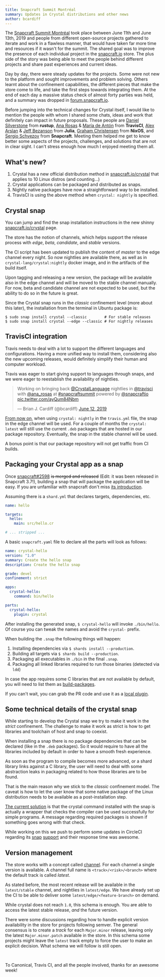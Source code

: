 ```yaml
---
title: Snapcraft Summit Montréal
summary: Updates in Crystal distributions and other news
author: bcardiff
---
```


The [Snapcraft Summit Montréal](https://snapcraft.io/blog/snapcraft-summit-montreal) took place between June 11th and June 13th, 2019 and people from different open-source projects gathered to iterate and work in a flawless manner, that would have taken far more time and resources if it wasn't for the summit. The shared goal was to improve the presence of each individual project in the [snapcraft.io](https://snapcraft.io) store. The plus side of the story was being able to meet the people behind different projects and share past experiences and current ideas.

Day by day, there were steady updates for the projects. Some were not new to the platform and sought improvements and problem solving. Others learnt about the confinement capabilities, the different pieces that make the store come to life, and take the first steps towards integrating them. At the end of each day a massive status check of almost forty parties was held, and a summary was dropped in [forum.snapcraft.io](https://forum.snapcraft.io/t/snapcraft-summit-montreal-2019-day-1-2-3/11763).

Before jumping into the technical changes for Crystal itself, I would like to mention the people with whom I shared some chats, ideas and work that definitely can impact in future proposals. These people are [Daniel Silverstone](https://twitter.com/dsilverstone) from **rustup**, [Ana Rosas](https://twitter.com/ana_rosas) & [María de Antón](https://twitter.com/amalulla) from **TravisCI**, [Alex Arslan](https://github.com/ararslan) & [Jeff Bezanson](https://twitter.com/jeffbezanson) from **Julia**, [Graham Christensen](https://twitter.com/grhmc) from  **NixOS**, and [Sergio Schvezov](https://twitter.com/sergiusens) from **Snapcraft**. Meeting them helped me get to know better some aspects of the projects, challenges, and solutions that are not in clear sight. I can't stress enough how much I enjoyed meeting them all.

## What's new?

1. Crystal has a new official distribution method in [snapcraft.io/crystal](https://snapcraft.io/crystal) that applies to 10 Linux distros (and counting...)
2. Crystal applications can be packaged and distributed as snaps.
3. Nightly native packages have now a straightforward way to be installed.
4. TravisCI is using the above method when `crystal: nightly` is specified.

## Crystal snap

You can jump and find the snap installation instructions in the new shinny [snapcraft.io/crystal](https://snapcraft.io/crystal) page.

The store has the notion of channels, which helps support the release process with *edge*, *beta*, *candidate*, and *stable* versions.

The CI script has been updated to publish the content of *master* to the edge channel every night. So now nightlies are available there, as well as in `crystal-lang/crystal:nightly` docker image, and in the artifacts of the build itself.

Upon tagging and releasing a new version, the package will be available also in the edge channel and will be moved to the stable channel manually. For now, beta and candidate channel are not expected to be used, but the ability to do so in the future is great.

Since the Crystal snap runs in the *classic* confinement level (more about this later), the installation from the terminal in Ubuntu package is:

```shell
$ sudo snap install crystal --classic        # For stable releases
$ sudo snap install crystal --edge --classic # For nightly releases
```

## TravisCI integration

Travis needs to deal with a lot to support the different languages and configurations. Having a more unified way to install them, considering also the new upcoming releases, would definitely simplify their human and computer workload.

Travis was eager to start giving support to languages through snaps, and we were eager to reestablish the availability of nightlies.

<blockquote class="twitter-tweet"><p lang="en" dir="ltr">Working on bringing back <a href="https://twitter.com/CrystalLanguage?ref_src=twsrc%5Etfw">@CrystalLanguage</a> nightlies in <a href="https://twitter.com/travisci?ref_src=twsrc%5Etfw">@travisci</a> with <a href="https://twitter.com/ana_rosas?ref_src=twsrc%5Etfw">@ana_rosas</a> at <a href="https://twitter.com/hashtag/snapcraftsummit?src=hash&amp;ref_src=twsrc%5Etfw">#snapcraftsummit</a> powered by <a href="https://twitter.com/snapcraftio?ref_src=twsrc%5Etfw">@snapcraftio</a> <a href="https://t.co/ayQum84Nbm">pic.twitter.com/ayQum84Nbm</a></p>&mdash; Brian J. Cardiff (@bcardiff) <a href="https://twitter.com/bcardiff/status/1138905956933414912?ref_src=twsrc%5Etfw">June 12, 2019</a></blockquote> <script async src="https://platform.twitter.com/widgets.js" charset="utf-8"></script>

[From now on](https://changelog.travis-ci.com/crystal-nightlies-support-105460), when using `crystal: nightly` in the `travis.yml` file, the snap in the edge channel will be used. For a couple of months the `crystal: latest` will still use the current `.deb` packages that are hosted in our package repository. Eventually, the snap in the stable channel will be used.

A bonus point is that our package repository will not get traffic from CI builds.

## Packaging your Crystal app as a snap

Once [snapcraft#2598](https://github.com/snapcore/snapcraft/pull/2598) ~~is merged and released~~ (Edit: it was been released in Snapcraft 3.7!), building a snap that will package the application will be easy. If you are unfamiliar with snapcraft don't miss [its introduction](https://snapcraft.io/blog/introduction-to-snapcraft).

Assuming there is a `shard.yml` that declares targets, dependencies, etc.

```yaml
name: hello

targets:
  hello:
    main: src/hello.cr

# ... stripped ...
```

A basic `snapcraft.yaml` file to declare all the parts will look as follows:

```yaml
name: crystal-hello
version: "1.0"
summary: Create the hello snap
description: Create the hello snap

grade: devel
confinement: strict

apps:
  crystal-hello:
    command: bin/hello

parts:
  crystal-hello:
    plugin: crystal
```

After installing the generated snap, `$ crystal-hello` will invoke `./bin/hello`. Of course you can tweak the names and avoid the `crystal-` prefix.

When building the `.snap` the following things will happen:

1. Installing dependencies via `$ shards install --production`.
2. Building all targets via `$ shards build --production`.
3. Packaging all executables in `./bin` in the final `.snap`.
4. Packaging all linked libraries required to run those binaries (detected via `ldd`)

In case the app requires some C libraries that are not available by default, you will need to list them as [build-packages](https://docs.snapcraft.io/t/build-and-staging-dependencies/11451).

If you can't wait, you can grab the PR code and use it as a [local plugin](https://docs.snapcraft.io/writing-local-plugins).

## Some technical details of the crystal snap

While starting to develop the Crystal snap we try to make it work in the *strict* confinement. The challenge to make it work as strict is how to get libraries and toolchain of host and snap to coexist.

When installing a snap there is no package dependencies that can be declared (like in the `.deb` packages). So it would require to have all the libraries included by default in order to have a smooth fresh experience.

As soon as the program to compile becomes more advanced, or a shard library links against a C library, the user will need to deal with some abstraction leaks in packaging related to how those libraries are to be found.

That is the main reason why we stick to the *classic* confinement model. The caveat is how to let the user know that some native package of the Linux distribution needs to be available as a post-installation step.

[The current solution](https://github.com/crystal-lang/distribution-scripts/pull/39) is that the crystal command installed with the snap is actually a wrapper that checks the compiler can be used successfully for simple programs. A message regarding required packages is shown if something goes wrong with that check.

While working on this we push to perform some updates in CircleCI regarding its [snap](https://github.com/cibuilds/snapcraft/issues/1) [support](https://github.com/circleci/circleci-docs/pull/3441) and their response time was awesome.

## Version management

The store works with a concept called [channel](https://docs.snapcraft.io/channels). For each channel a single version is available. A channel full name is `<track>/<risk>/<branch>` where the default track is called *latest*.

As stated before, the most recent release will be available in the `latest/stable` channel, and nightlies in `latest/edge`. We have already set up the CI to be able to deliver some `latest/edge/<feature-branch>` on demand.

While crystal does not reach `1.0`, this schema is enough. You are able to access the latest stable release, _and_ the future version.

There were some discussions regarding how to handle explicit version availability in the store for projects following semver. The general consensus is to create a *track* for each `Major.minor` release, leaving only the latest `Major.minor.patch` available in the store. In this schema some projects might leave the `latest` track empty to force the user to make an explicit decision. What schema we will follow is still open.

<br/>

To Canonical, Travis CI, and all the people involved, thanks for an awesome week!
